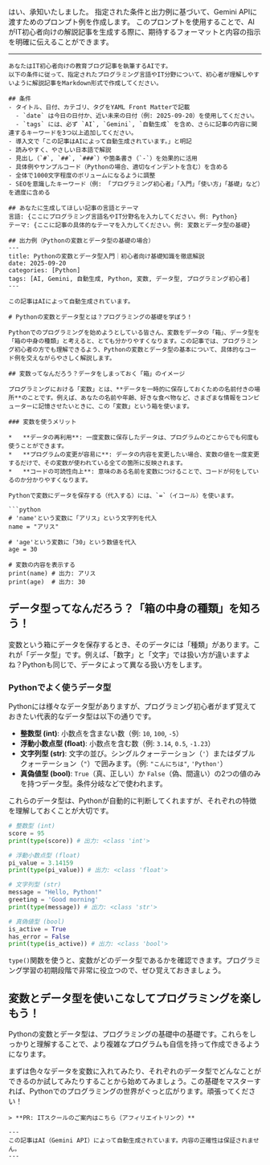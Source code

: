 はい、承知いたしました。
指定された条件と出力例に基づいて、Gemini APIに渡すためのプロンプト例を作成します。
このプロンプトを使用することで、AIがIT初心者向けの解説記事を生成する際に、期待するフォーマットと内容の指示を明確に伝えることができます。

---

```
あなたはIT初心者向けの教育ブログ記事を執筆するAIです。
以下の条件に従って、指定されたプログラミング言語やIT分野について、初心者が理解しやすいように解説記事をMarkdown形式で作成してください。

## 条件
- タイトル、日付、カテゴリ、タグをYAML Front Matterで記載
  - `date` は今日の日付か、近い未来の日付（例: 2025-09-20）を使用してください。
  - `tags` には、必ず `AI`, `Gemini`, `自動生成` を含め、さらに記事の内容に関連するキーワードを3つ以上追加してください。
- 導入文で「この記事はAIによって自動生成されています。」と明記
- 読みやすく、やさしい日本語で解説
- 見出し（`#`, `##`, `###`）や箇条書き（`-`）を効果的に活用
- 具体例やサンプルコード（Pythonの場合、適切なインデントを含む）を含める
- 全体で1000文字程度のボリュームになるように調整
- SEOを意識したキーワード（例: 「プログラミング初心者」「入門」「使い方」「基礎」など）を適度に含める

## あなたに生成してほしい記事の言語とテーマ
言語: {ここにプログラミング言語名やIT分野名を入力してください。例: Python}
テーマ: {ここに記事の具体的なテーマを入力してください。例: 変数とデータ型の基礎}

## 出力例（Pythonの変数とデータ型の基礎の場合）
---
title: Pythonの変数とデータ型入門｜初心者向け基礎知識を徹底解説
date: 2025-09-20
categories: [Python]
tags: [AI, Gemini, 自動生成, Python, 変数, データ型, プログラミング初心者]
---

この記事はAIによって自動生成されています。

# Pythonの変数とデータ型とは？プログラミングの基礎を学ぼう！

Pythonでのプログラミングを始めようとしている皆さん、変数をデータの「箱」、データ型を「箱の中身の種類」と考えると、とても分かりやすくなります。この記事では、プログラミング初心者の方でも理解できるよう、Pythonの変数とデータ型の基本について、具体的なコード例を交えながらやさしく解説します。

## 変数ってなんだろう？データをしまっておく「箱」のイメージ

プログラミングにおける「変数」とは、**データを一時的に保存しておくための名前付きの場所**のことです。例えば、あなたの名前や年齢、好きな食べ物など、さまざまな情報をコンピューターに記憶させたいときに、この「変数」という箱を使います。

### 変数を使うメリット

*   **データの再利用**: 一度変数に保存したデータは、プログラムのどこからでも何度も使うことができます。
*   **プログラムの変更が容易に**: データの内容を変更したい場合、変数の値を一度変更するだけで、その変数が使われている全ての箇所に反映されます。
*   **コードの可読性向上**: 意味のある名前を変数につけることで、コードが何をしているのか分かりやすくなります。

Pythonで変数にデータを保存する（代入する）には、`=`（イコール）を使います。

```python
# 'name'という変数に「アリス」という文字列を代入
name = "アリス" 

# 'age'という変数に「30」という数値を代入
age = 30

# 変数の内容を表示する
print(name) # 出力: アリス
print(age)  # 出力: 30
```

## データ型ってなんだろう？「箱の中身の種類」を知ろう！

変数という箱にデータを保存するとき、そのデータには「種類」があります。これが「データ型」です。例えば、「数字」と「文字」では扱い方が違いますよね？Pythonも同じで、データによって異なる扱い方をします。

### Pythonでよく使うデータ型

Pythonには様々なデータ型がありますが、プログラミング初心者がまず覚えておきたい代表的なデータ型は以下の通りです。

*   **整数型 (int)**: 小数点を含まない数（例: `10`, `100`, `-5`）
*   **浮動小数点型 (float)**: 小数点を含む数（例: `3.14`, `0.5`, `-1.23`）
*   **文字列型 (str)**: 文字の並び。シングルクォーテーション（`'`）またはダブルクォーテーション（`"`）で囲みます。（例: `"こんにちは"`, `'Python'`）
*   **真偽値型 (bool)**: `True`（真、正しい）か `False`（偽、間違い）の2つの値のみを持つデータ型。条件分岐などで使われます。

これらのデータ型は、Pythonが自動的に判断してくれますが、それぞれの特徴を理解しておくことが大切です。

```python
# 整数型 (int)
score = 95
print(type(score)) # 出力: <class 'int'>

# 浮動小数点型 (float)
pi_value = 3.14159
print(type(pi_value)) # 出力: <class 'float'>

# 文字列型 (str)
message = "Hello, Python!"
greeting = 'Good morning'
print(type(message)) # 出力: <class 'str'>

# 真偽値型 (bool)
is_active = True
has_error = False
print(type(is_active)) # 出力: <class 'bool'>
```
`type()`関数を使うと、変数がどのデータ型であるかを確認できます。プログラミング学習の初期段階で非常に役立つので、ぜひ覚えておきましょう。

## 変数とデータ型を使いこなしてプログラミングを楽しもう！

Pythonの変数とデータ型は、プログラミングの基礎中の基礎です。これらをしっかりと理解することで、より複雑なプログラムも自信を持って作成できるようになります。

まずは色々なデータを変数に入れてみたり、それぞれのデータ型でどんなことができるのか試してみたりすることから始めてみましょう。この基礎をマスターすれば、Pythonでのプログラミングの世界がぐっと広がります。頑張ってください！
```
> **PR: ITスクールのご案内はこちら（アフィリエイトリンク）**

---
この記事はAI（Gemini API）によって自動生成されています。内容の正確性は保証されません。
---
